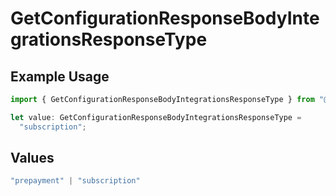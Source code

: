 # GetConfigurationResponseBodyIntegrationsResponseType

## Example Usage

```typescript
import { GetConfigurationResponseBodyIntegrationsResponseType } from "@vercel/sdk/models/operations/getconfiguration.js";

let value: GetConfigurationResponseBodyIntegrationsResponseType =
  "subscription";
```

## Values

```typescript
"prepayment" | "subscription"
```